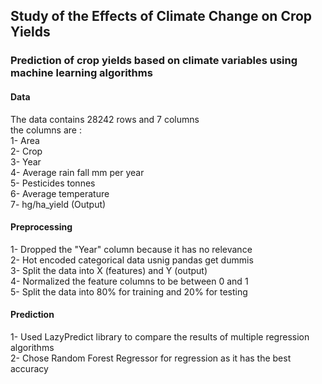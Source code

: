 ## Study of the Effects of Climate Change on Crop Yields
### Prediction of crop yields based on climate variables using machine learning algorithms 
#### Data
The data contains 28242 rows and 7 columns  
the columns are :  
1- Area  
2- Crop  
3- Year  
4- Average rain fall mm per year  
5- Pesticides tonnes  
6- Average temperature  
7- hg/ha_yield (Output)  
#### Preprocessing
1- Dropped the "Year" column because it has no relevance  
2- Hot encoded categorical data usnig pandas get dummis  
3- Split the data into X (features) and Y (output)  
4- Normalized the feature columns to be between 0 and 1  
5- Split the data into 80% for training and 20% for testing  
#### Prediction
1- Used LazyPredict library to compare the results of multiple regression algorithms  
2- Chose Random Forest Regressor for regression as it has the best accuracy  

